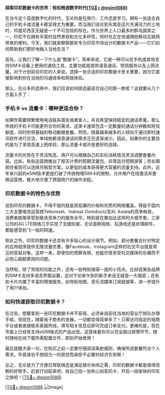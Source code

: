 **探索印尼数据卡的世界：轻松畅游数字时代[[TG💪+ @esim1088](https://t.me/s/esim1088)]**

在当今这个高度数字化的时代，无论你是在旅行、工作还是学习，拥有一张适合自己的手机卡或流量卡都显得尤为重要。而当我们谈论到东南亚这片充满活力的土地时，印度尼西亚无疑是一个不可忽视的存在。作为世界上人口最多的群岛国家之一，印尼不仅拥有丰富的自然景观和文化多样性，同时也正在快速拥抱移动互联网带来的便利。今天，我们就来聊聊那些专为印尼市场设计的数据卡产品——它们如何帮助我们更好地融入当地生活？

首先，让我们了解一下什么是“数据卡”。简单来说，它是一种可以在手机或其他支持SIM卡设备上使用的通信工具，主要功能是提供语音通话、短信服务以及上网流量。对于计划前往印尼的人来说，选择一张合适的印尼数据卡至关重要，因为它直接影响到你在当地的沟通效率和网络体验。

那么，在众多的选择中，我们应该如何挑选最适合自己的那一款呢？这就要从几个方面入手了：

### 手机卡 vs 流量卡：哪种更适合你？

如果你需要频繁使用电话联系朋友或者家人，并且希望保持稳定的通话质量，那么传统的手机卡可能更符合你的需求。这类卡通常包含一定数量的通话分钟数和短信额度，同时附带基础的移动数据套餐。然而，随着越来越多的人倾向于通过即时通讯软件进行交流，单纯依赖语音通话的需求正在逐渐减少。因此，如果你的主要目的是为了享受高速上网体验，那么流量卡或许是更好的选择。

流量卡的优势在于灵活性高，用户可以根据自己的实际消耗情况灵活调整套餐内容。比如，有些运营商推出了按天计费的短期流量包，非常适合短期游客；而长期居住者则可以选择月租型方案，以更低的成本获得更大容量的流量支持。此外，近年来兴起的eSIM技术更是打破了传统物理SIM卡的限制，允许用户在线激活并更换运营商，极大地方便了跨国用户的操作流程。

### 印尼数据卡的特色与优势

说到印尼的数据卡，不得不提的就是其低廉的价格和优质的网络覆盖。得益于国内三大主要电信运营商Telkomsel、Indosat Ooredoo以及XL Axiata的竞争格局，消费者能够享受到极具竞争力的服务水平。特别是在雅加达这样的大城市里，三家公司的4G LTE网络几乎实现了无缝衔接，无论是刷视频、玩游戏还是处理邮件，都能感受到飞一般的网速。

除此之外，印尼的数据卡还具有许多贴心的设计细节。例如，部分套餐会针对特定的应用程序提供无限流量优惠，像Facebook、Instagram这样的社交平台就是常见的受益对象。这样一来，即使你的预算有限，也能尽情享受社交媒体的乐趣而不必担心超额费用的问题。

当然啦，除了常规的功能之外，还有一些特别值得一提的小亮点。比如说某些品牌的SIM卡支持多语言界面设置，这对于初来乍到的新手来说无疑是一大福音；还有些卡片内置了丰富的增值服务，如导航地图、音乐流媒体订阅链接等，进一步提升了用户体验。

### 如何快速获取印尼数据卡？

在过去，想要拿到一张印尼数据卡并不容易，必须亲自前往当地的营业厅排队办理手续。但现在，随着电子商务的发展，一切都变得简单多了！只需访问指定的电商平台或者直接联系客服热线，填写相关信息后即可完成订单支付。更棒的是，现在市面上已经有支持eSIM格式的产品出现，这意味着你可以完全跳过邮寄环节，随时随地在线下载所需配置文件，即刻开始使用！

最后提醒大家一句，在购买之前一定要仔细阅读条款细则，确保所选套餐符合个人需求。毕竟谁也不想因为一时疏忽而承担不必要的经济负担嘛！

总之，无论是为了方便日常联络还是满足娱乐休闲之需，印尼的数据卡都是值得信赖的好帮手。赶紧行动起来吧，给自己找一张称心如意的卡，开启一段愉快的印尼之旅吧！[[TG💪+ @esim1088](https://t.me/s/esim1088)]

[[TG💪+ @esim1088](https://t.me/s/esim1088) ![Image](https://i.postimg.cc/4NQfJmqS/Snipaste-2025-05-13-00-14-12.png)]